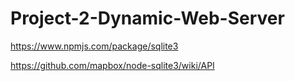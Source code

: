 # Project-2-Dynamic-Web-Server

https://www.npmjs.com/package/sqlite3

https://github.com/mapbox/node-sqlite3/wiki/API
